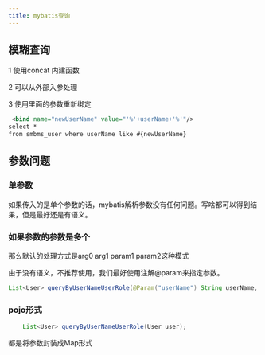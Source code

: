 ```yaml
---
title: mybatis查询
---
```


 ## 模糊查询

1 使用concat 内建函数

2 可以从外部入参处理

3  使用里面的参数重新绑定

```xml
 <bind name="newUserName" value="'%'+userName+'%'"/>
select *
from smbms_user where userName like #{newUserName}
```



## 参数问题

### 单参数

如果传入的是单个参数的话，mybatis解析参数没有任何问题。写啥都可以得到结果，但是最好还是有语义。



### 如果参数的参数是多个

那么默认的处理方式是arg0 arg1  param1 param2这种模式

由于没有语义，不推荐使用，我们最好使用注解@param来指定参数。

```java
List<User> queryByUserNameUserRole(@Param("userName") String userName, @Param("userRole") Integer userRole);
```

### pojo形式

```java
    List<User> queryByUserNameUserRole(User user);
```

都是将参数封装成Map形式





